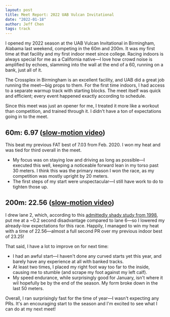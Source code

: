 ```yaml
---
layout: post
title: Meet Report: 2022 UAB Vulcan Invitational
date: "2022-01-18"
author: Jeff Chen
tags: track
---
```


I opened my 2022 season at the UAB Vulcan Invitational in Birmingham, Alabama last weekend, competing in the 60m and 200m. It was my first time at that facility and my first indoor meet since college. Racing indoors is always special for me as a California native—I love how crowd noise is amplified by echoes, slamming into the wall at the end of a 60, running on a bank, just all of it.

The Crossplex in Birmingham is an excellent facility, and UAB did a great job running the meet—big props to them. For the first time indoors, I had access to a separate warmup track with starting blocks. The meet itself was quick and efficient; every event happened exactly according to schedule.

Since this meet was just an opener for me, I treated it more like a workout than competition, and trained through it. I didn't have a ton of expectations going in to the meet.

<!-- excerpt -->

## 60m: 6.97 ([slow-motion video](https://youtu.be/vRucm7ak7tg))

This beat my previous FAT best of 7.03 from Feb. 2020. I won my heat and was tied for third overall in the meet.

- My focus was on staying low and driving as long as possible—I executed this well, keeping a noticeable forward lean in my torso past 30 meters. I think this was the primary reason I won the race, as my competition was mostly upright by 20 meters.
- The first steps of my start were unspectacular—I still have work to do to tighten those up.

## 200m: 22.56 ([slow-motion video](https://youtu.be/HNWyyHakXsU))

I drew lane 2, which, according to this [admittedly shady study from 1998](https://ojs.ub.uni-konstanz.de/cpa/article/view/959/873), put me at a ~0.2 second disadvantage compared to lane 6—so I lowered my already-low expectations for this race. Happily, I managed to win my heat with a time of 22.56—almost a full second PR over my previous indoor best of 23.25!

That said, I have a lot to improve on for next time:

- I had an awful start—I haven't done any curved starts yet this year, and barely have any experience at all with banked tracks.
- At least two times, I placed my right foot way too far to the inside, causing me to stumble (and scrape my foot against my left calf).
- My speed endurance, while surprisingly good for January, isn't where it wil hopefully be by the end of the season. My form broke down in the last 50 meters.

Overall, I ran surprisingly fast for the time of year—I wasn't expecting any PRs. It's an encouraging start to the season and I'm excited to see what I can do at my next meet!